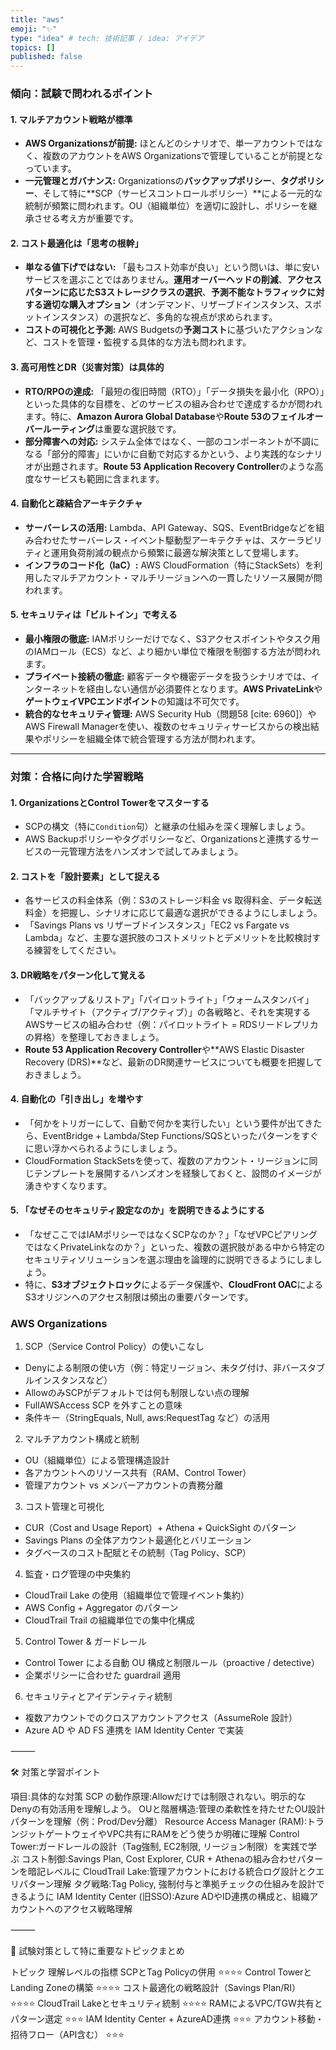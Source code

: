 ```yaml
---
title: "aws"
emoji: "✨"
type: "idea" # tech: 技術記事 / idea: アイデア
topics: []
published: false
---
```


### 傾向：試験で問われるポイント

#### 1. **マルチアカウント戦略が標準**
* **AWS Organizationsが前提:** ほとんどのシナリオで、単一アカウントではなく、複数のアカウントをAWS Organizationsで管理していることが前提となっています。
* **一元管理とガバナンス:** Organizationsの**バックアップポリシー**、**タグポリシー**、そして特に**SCP（サービスコントロールポリシー）**による一元的な統制が頻繁に問われます。OU（組織単位）を適切に設計し、ポリシーを継承させる考え方が重要です。

#### 2. **コスト最適化は「思考の根幹」**
* **単なる値下げではない:** 「最もコスト効率が良い」という問いは、単に安いサービスを選ぶことではありません。**運用オーバーヘッドの削減**、**アクセスパターンに応じたS3ストレージクラスの選択**、**予測不能なトラフィックに対する適切な購入オプション**（オンデマンド、リザーブドインスタンス、スポットインスタンス）の選択など、多角的な視点が求められます。
* **コストの可視化と予測:** AWS Budgetsの**予測コスト**に基づいたアクションなど、コストを管理・監視する具体的な方法も問われます。

#### 3. **高可用性とDR（災害対策）は具体的**
* **RTO/RPOの達成:** 「最短の復旧時間（RTO）」「データ損失を最小化（RPO）」といった具体的な目標を、どのサービスの組み合わせで達成するかが問われます。特に、**Amazon Aurora Global Database**や**Route 53のフェイルオーバールーティング**は重要な選択肢です。
* **部分障害への対応:** システム全体ではなく、一部のコンポーネントが不調になる「部分的障害」にいかに自動で対応するかという、より実践的なシナリオが出題されます。**Route 53 Application Recovery Controller**のような高度なサービスも範囲に含まれます。

#### 4. **自動化と疎結合アーキテクチャ**
* **サーバーレスの活用:** Lambda、API Gateway、SQS、EventBridgeなどを組み合わせたサーバーレス・イベント駆動型アーキテクチャは、スケーラビリティと運用負荷削減の観点から頻繁に最適な解決策として登場します。
* **インフラのコード化（IaC）:** AWS CloudFormation（特にStackSets）を利用したマルチアカウント・マルチリージョンへの一貫したリソース展開が問われます。

#### 5. **セキュリティは「ビルトイン」で考える**
* **最小権限の徹底:** IAMポリシーだけでなく、S3アクセスポイントやタスク用のIAMロール（ECS）など、より細かい単位で権限を制御する方法が問われます。
* **プライベート接続の徹底:** 顧客データや機密データを扱うシナリオでは、インターネットを経由しない通信が必須要件となります。**AWS PrivateLink**や**ゲートウェイVPCエンドポイント**の知識は不可欠です。
* **統合的なセキュリティ管理:** AWS Security Hub（問題58 [cite: 6960]）やAWS Firewall Managerを使い、複数のセキュリティサービスからの検出結果やポリシーを組織全体で統合管理する方法が問われます。

---

### 対策：合格に向けた学習戦略

#### 1. **OrganizationsとControl Towerをマスターする**
* SCPの構文（特に`Condition`句）と継承の仕組みを深く理解しましょう。
* AWS Backupポリシーやタグポリシーなど、Organizationsと連携するサービスの一元管理方法をハンズオンで試してみましょう。

#### 2. **コストを「設計要素」として捉える**
* 各サービスの料金体系（例：S3のストレージ料金 vs 取得料金、データ転送料金）を把握し、シナリオに応じて最適な選択ができるようにしましょう。
* 「Savings Plans vs リザーブドインスタンス」「EC2 vs Fargate vs Lambda」など、主要な選択肢のコストメリットとデメリットを比較検討する練習をしてください。

#### 3. **DR戦略をパターン化して覚える**
* 「バックアップ＆リストア」「パイロットライト」「ウォームスタンバイ」「マルチサイト（アクティブ/アクティブ）」の各戦略と、それを実現するAWSサービスの組み合わせ（例：パイロットライト = RDSリードレプリカの昇格）を整理しておきましょう。
* **Route 53 Application Recovery Controller**や**AWS Elastic Disaster Recovery (DRS)**など、最新のDR関連サービスについても概要を把握しておきましょう。

#### 4. **自動化の「引き出し」を増やす**
* 「何かをトリガーにして、自動で何かを実行したい」という要件が出てきたら、EventBridge + Lambda/Step Functions/SQSといったパターンをすぐに思い浮かべられるようにしましょう。
* CloudFormation StackSetsを使って、複数のアカウント・リージョンに同じテンプレートを展開するハンズオンを経験しておくと、設問のイメージが湧きやすくなります。

#### 5. **「なぜそのセキュリティ設定なのか」を説明できるようにする**
* 「なぜここではIAMポリシーではなくSCPなのか？」「なぜVPCピアリングではなくPrivateLinkなのか？」といった、複数の選択肢がある中から特定のセキュリティソリューションを選ぶ理由を論理的に説明できるようにしましょう。
* 特に、**S3オブジェクトロック**によるデータ保護や、**CloudFront OAC**によるS3オリジンへのアクセス制限は頻出の重要パターンです。




### AWS Organizations

1. SCP（Service Control Policy）の使いこなし
- Denyによる制限の使い方（例：特定リージョン、未タグ付け、非バースタブルインスタンスなど）
- AllowのみSCPがデフォルトでは何も制限しない点の理解
- FullAWSAccess SCP を外すことの意味
- 条件キー（StringEquals, Null, aws:RequestTag など）の活用

2. マルチアカウント構成と統制
- OU（組織単位）による管理構造設計
- 各アカウントへのリソース共有（RAM、Control Tower）
- 管理アカウント vs メンバーアカウントの責務分離

3. コスト管理と可視化
- CUR（Cost and Usage Report）+ Athena + QuickSight のパターン
- Savings Plans の全体アカウント最適化とバリエーション
- タグベースのコスト配賦とその統制（Tag Policy、SCP）

4. 監査・ログ管理の中央集約
- CloudTrail Lake の使用（組織単位で管理イベント集約）
- AWS Config + Aggregator のパターン
- CloudTrail Trail の組織単位での集中化構成

5. Control Tower & ガードレール
- Control Tower による自動 OU 構成と制限ルール（proactive / detective）
- 企業ポリシーに合わせた guardrail 適用

6. セキュリティとアイデンティティ統制
- 複数アカウントでのクロスアカウントアクセス（AssumeRole 設計）
- Azure AD や AD FS 連携を IAM Identity Center で実装

⸻

🛠️ 対策と学習ポイント

項目:具体的な対策
SCP の動作原理:Allowだけでは制限されない。明示的なDenyの有効活用を理解しよう。
OUと階層構造:管理の柔軟性を持たせたOU設計パターンを理解（例：Prod/Dev分離）
Resource Access Manager (RAM):トランジットゲートウェイやVPC共有にRAMをどう使うか明確に理解
Control Tower:ガードレールの設計（Tag強制, EC2制限, リージョン制限）を実践で学ぶ
コスト制御:Savings Plan, Cost Explorer, CUR + Athenaの組み合わせパターンを暗記レベルに
CloudTrail Lake:管理アカウントにおける統合ログ設計とクエリパターン理解
タグ戦略:Tag Policy, 強制付与と準拠チェックの仕組みを設計できるように
IAM Identity Center (旧SSO):Azure ADやID連携の構成と、組織アカウントへのアクセス戦略理解


⸻

🧠 試験対策として特に重要なトピックまとめ

トピック	理解レベルの指標
SCPとTag Policyの併用	⭐⭐⭐⭐
Control TowerとLanding Zoneの構築	⭐⭐⭐⭐
コスト最適化の戦略設計（Savings Plan/RI）	⭐⭐⭐⭐
CloudTrail Lakeとセキュリティ統制	⭐⭐⭐⭐
RAMによるVPC/TGW共有とパターン選定	⭐⭐⭐
IAM Identity Center + AzureAD連携	⭐⭐⭐
アカウント移動・招待フロー（API含む）	⭐⭐⭐
